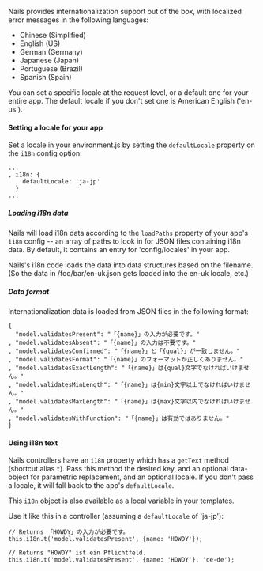 Nails provides internationalization support out of the box, with localized error messages in the following languages:

* Chinese (Simplified)
* English (US)
* German (Germany)
* Japanese (Japan)
* Portuguese (Brazil)
* Spanish (Spain)

You can set a specific locale at the request level, or a default one for your entire app. The default locale if you don't set one is American English ('en-us').

#### Setting a locale for your app

Set a locale in your environment.js by setting the `defaultLocale` property on the `i18n` config option:

    ...
    , i18n: {
        defaultLocale: 'ja-jp'
      }
    ...

##### Loading i18n data

Nails will load i18n data according to the `loadPaths` property of your app's `i18n` config -- an array of paths to look in for JSON files containing i18n data. By default, it contains an entry for 'config/locales' in your app.

Nails's i18n code loads the data into data structures based on the filename. (So the data in /foo/bar/en-uk.json gets loaded into the en-uk locale, etc.)

##### Data format

Internationalization data is loaded from JSON files in the following format:

    {
      "model.validatesPresent": "「{name}」の入力が必要です。"
    , "model.validatesAbsent": "「{name}」の入力は不要です。"
    , "model.validatesConfirmed": "「{name}」と「{qual}」が一致しません。"
    , "model.validatesFormat": "「{name}」のフォーマットが正しくありません。"
    , "model.validatesExactLength": "「{name}」は{qual}文字でなければいけません。"
    , "model.validatesMinLength": "「{name}」は{min}文字以上でなければいけません。"
    , "model.validatesMaxLength": "「{name}」は{max}文字以内でなければいけません。"
    , "model.validatesWithFunction": "「{name}」は有効ではありません。"
    }

#### Using i18n text

Nails controllers have an `i18n` property which has a `getText` method (shortcut alias `t`). Pass this method the desired key, and an optional data-object for parametric replacement, and an optional locale. If you don't pass a locale, it will fall back to the app's `defaultLocale`.

This `i18n` object is also available as a local variable in your templates.

Use it like this in a controller (assuming a `defaultLocale` of 'ja-jp'):

    // Returns 「HOWDY」の入力が必要です。
    this.i18n.t('model.validatesPresent', {name: 'HOWDY'});

    // Returns "HOWDY" ist ein Pflichtfeld.
    this.i18n.t('model.validatesPresent', {name: 'HOWDY'}, 'de-de');




